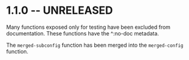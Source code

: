 # 1.1.0 -- UNRELEASED

Many functions exposed only for testing have been excluded from
documentation. These functions have the ^:no-doc metadata.

The `merged-subconfig` function has been merged into the `merged-config`
function.
